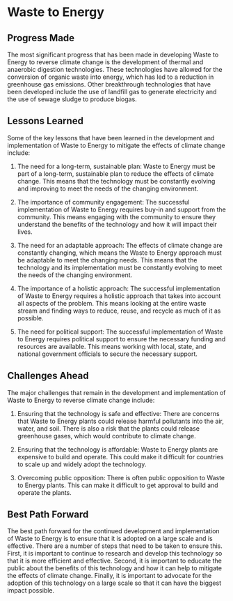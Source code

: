 # Waste to Energy

## Progress Made

The most significant progress that has been made in developing Waste to Energy to reverse climate change is the development of thermal and anaerobic digestion technologies. These technologies have allowed for the conversion of organic waste into energy, which has led to a reduction in greenhouse gas emissions. Other breakthrough technologies that have been developed include the use of landfill gas to generate electricity and the use of sewage sludge to produce biogas.

## Lessons Learned

Some of the key lessons that have been learned in the development and implementation of Waste to Energy to mitigate the effects of climate change include:

1. The need for a long-term, sustainable plan: Waste to Energy must be part of a long-term, sustainable plan to reduce the effects of climate change. This means that the technology must be constantly evolving and improving to meet the needs of the changing environment.

2. The importance of community engagement: The successful implementation of Waste to Energy requires buy-in and support from the community. This means engaging with the community to ensure they understand the benefits of the technology and how it will impact their lives.

3. The need for an adaptable approach: The effects of climate change are constantly changing, which means the Waste to Energy approach must be adaptable to meet the changing needs. This means that the technology and its implementation must be constantly evolving to meet the needs of the changing environment.

4. The importance of a holistic approach: The successful implementation of Waste to Energy requires a holistic approach that takes into account all aspects of the problem. This means looking at the entire waste stream and finding ways to reduce, reuse, and recycle as much of it as possible.

5. The need for political support: The successful implementation of Waste to Energy requires political support to ensure the necessary funding and resources are available. This means working with local, state, and national government officials to secure the necessary support.

## Challenges Ahead

The major challenges that remain in the development and implementation of Waste to Energy to reverse climate change include:

1. Ensuring that the technology is safe and effective: There are concerns that Waste to Energy plants could release harmful pollutants into the air, water, and soil. There is also a risk that the plants could release greenhouse gases, which would contribute to climate change.

2. Ensuring that the technology is affordable: Waste to Energy plants are expensive to build and operate. This could make it difficult for countries to scale up and widely adopt the technology.

3. Overcoming public opposition: There is often public opposition to Waste to Energy plants. This can make it difficult to get approval to build and operate the plants.

## Best Path Forward

The best path forward for the continued development and implementation of Waste to Energy is to ensure that it is adopted on a large scale and is effective. There are a number of steps that need to be taken to ensure this. First, it is important to continue to research and develop this technology so that it is more efficient and effective. Second, it is important to educate the public about the benefits of this technology and how it can help to mitigate the effects of climate change. Finally, it is important to advocate for the adoption of this technology on a large scale so that it can have the biggest impact possible.
